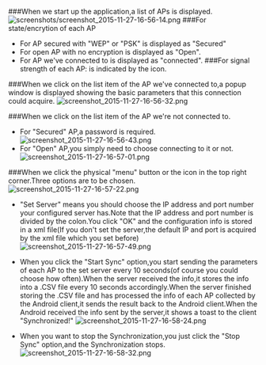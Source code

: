 ###When we start up the application,a list of APs is displayed.
![screenshots/screenshot_2015-11-27-16-56-14.png](https://github.com/caiqiqi/android-wifi-connecter1/blob/master/img/screenshots/screenshot_2015-11-27-16-56-14.png)
###For state/encrytion of each AP
- For AP secured with "WEP" or "PSK" is displayed as "Secured"
- For open AP with no encryption is displayed as "Open".
- For AP we've connected to is displayed as "connected".
###For signal strength of each AP:
is indicated by the icon.

###When we click on the list item of the AP we've connected to,a popup window is displayed showing the basic parameters that this connection could acquire.
![screenshot_2015-11-27-16-56-32.png](https://github.com/caiqiqi/android-wifi-connecter1/blob/master/img/screenshots/screenshot_2015-11-27-16-56-32.png)

###When we click on the list item of the AP we're not connected to.
- For "Secured" AP,a password is required.
![screenshot_2015-11-27-16-56-43.png](https://github.com/caiqiqi/android-wifi-connecter1/blob/master/img/screenshots/screenshot_2015-11-27-16-56-43.png)
- For "Open" AP,you simply need to choose connecting to it or not.
![screenshot_2015-11-27-16-57-01.png](https://github.com/caiqiqi/android-wifi-connecter1/blob/master/img/screenshots/screenshot_2015-11-27-16-57-01.png)


###When we click the physical "menu" button or the icon in the top right corner.Three options are to be chosen.
![screenshot_2015-11-27-16-57-22.png](https://github.com/caiqiqi/android-wifi-connecter1/blob/master/img/screenshots/screenshot_2015-11-27-16-57-22.png)
- "Set Server" means you should choose the IP address and port number your configured server has.Note that the IP address and port number is divided by the colon.You click "OK" and the configuration info is stored in a xml file(If you don't set the server,the default IP and port is acquired by the xml file which you set before)
![screenshot_2015-11-27-16-57-49.png](https://github.com/caiqiqi/android-wifi-connecter1/blob/master/img/screenshots/screenshot_2015-11-27-16-57-49.png)

- When you click the "Start Sync" option,you start sending the parameters of each AP to the set server every 10 seconds(of course you could choose how often).When the server received the info,it stores the info into a .CSV file every 10 seconds accordingly.When the server finished storing the .CSV file and has processed the info of each AP collected by the Android client,it sends the result back to the Android client.When the Android received the info sent by the server,it shows a toast to the client "Synchronized!"
![screenshot_2015-11-27-16-58-24.png](https://github.com/caiqiqi/android-wifi-connecter1/blob/master/img/screenshots/screenshot_2015-11-27-16-58-24.png)
- When you want to stop the Synchronization,you just click the "Stop Sync" option,and the Synchronization stops.
![screenshot_2015-11-27-16-58-32.png](https://github.com/caiqiqi/android-wifi-connecter1/blob/master/img/screenshots/screenshot_2015-11-27-16-58-32.png)
